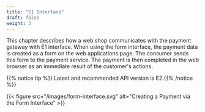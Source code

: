 ```yaml
---
title: "E1 Interface"
draft: false
weight: 3
---
```


This chapter describes how a web shop communicates with the payment gateway with E1 interface. When using the form interface, the payment data is created as a form on the web applications page. The consumer sends this form to the payment service. The payment is then completed in the web browser as an immediate result of the customer's actions.

{{% notice tip %}} Latest and recommended API version is E2.{{% /notice %}}

{{< figure src="/images/form-interface.svg" alt="Creating a Payment via the Form Interface" >}}
